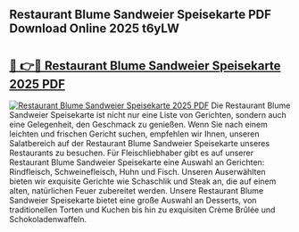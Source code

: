 ## Restaurant Blume Sandweier Speisekarte PDF Download Online 2025 t6yLW

# <h2><a href="http://gc9zo5.nevu.top/?p=Restaurant+Blume+Sandweier+Speisekarte">🔗 👉🔴 Restaurant Blume Sandweier Speisekarte 2025 PDF</a></h2>

[![Restaurant Blume Sandweier Speisekarte 2025 PDF](https://i.imgur.com/dBaPXMq.png)](http://gc9zo5.nevu.top/?p=Restaurant+Blume+Sandweier+Speisekarte)
Die Restaurant Blume Sandweier Speisekarte ist nicht nur eine Liste von Gerichten, sondern auch eine Gelegenheit, den Geschmack zu genießen. Wenn Sie nach einem leichten und frischen Gericht suchen, empfehlen wir Ihnen, unseren Salatbereich auf der Restaurant Blume Sandweier Speisekarte unseres Restaurants zu besuchen. Für Fleischliebhaber gibt es auf unserer Restaurant Blume Sandweier Speisekarte eine Auswahl an Gerichten: Rindfleisch, Schweinefleisch, Huhn und Fisch. Unseren Auserwählten bieten wir exquisite Gerichte wie Schaschlik und Steak an, die auf einem alten, natürlichen Feuer zubereitet werden. Unsere Restaurant Blume Sandweier Speisekarte bietet eine große Auswahl an Desserts, von traditionellen Torten und Kuchen bis hin zu exquisiten Crème Brûlée und Schokoladenwaffeln.
